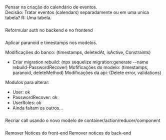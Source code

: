 <!-- @format -->

###

Pensar na criação do calendário de eventos.  
Decisão: Tratar eventos (calendars) separadamente ou em uma unica tabela? R: Uma tabela.

###

Reformular auth no backend e no frontend

###

Aplicar paranoid e timestamps nos modelos.

Modificações do banco: (timestamps, deletedAt, isActive, Constraints)

- Criar migration rebuild: (npx sequelize migration:generate --name rebuild-PasswordRecover) Mofificações do modelo:
  (timestamps, paranoid, deleteMethod) Modificações da api: (Delete error, validations)

Modulos para alterar:

- User: ok
- PasswordRecover: ok
- UserRoles: ok
- Ainda faltam os outros...

###

Recriar call usando o novo modelo de container/action/reducer/component

###

Remover Notices do front-end Remover notices do back-end
